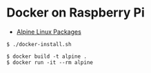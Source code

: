 # Docker on Raspberry Pi

* [Alpine Linux Packages](https://pkgs.alpinelinux.org/packages)

```
$ ./docker-install.sh
```

```
$ docker build -t alpine .
$ docker run -it --rm alpine
```
